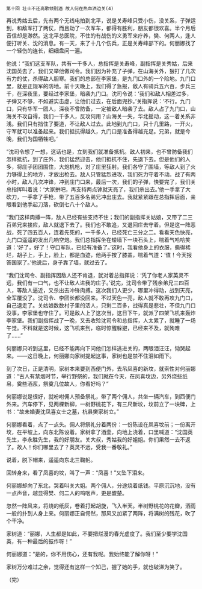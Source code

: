     第十回 壮士不还高歌倾别酒 故人何在热血洒边关(4) 

   再说秀姑去后，先有两个无线电拍到北平，说是关寿峰只受小伤，没关系，子弹运到，和敌军打了两仗，而且劫了一次军车，都得有胜利，朋友都很欢喜。半个月后音信却是渺然。这北平总医院，不住的有战伤的义勇军来疗养，樊、何两人，逢人便打听关、沈的消息。有一天，来了十几个伤兵，正是关寿峰部下的。何丽娜找了一个轻伤的连长，细细盘问一遍。

   他说：“我们这支军队，共有一千多人，总指挥是关寿峰，副指挥是关秀姑，后来沈国英去了，我们又举他做司令。我们因为补充了子弹，在山海关外，狠打了几次有力的仗，杀得敌人胆寒。我们的总部在李家堡，是九门口外的一个险地。九门口里，就是正规军的防地。前十天晚上，我们得了急报，敌人有骑兵五六百，步兵三千，在深夜里，要经过李家堡，暗袭九门口。沈司令说：‘我们和敌人相差过多，子弹又不够，不如避实击虚，让他们过去，在后面兜抄。’关指挥说：‘不行。九门口，只有华军一团人，深夜不曾防备，一定被敌人暗袭了去。敌人占了九门口，山海关不攻自得，我们一千多人，反攻何用？山海关一失，华北摇动，这一着关系非浅。我们只有挡住了要道，不让敌人过去。此地到九门口，只十几里路，一开火，守军就可以准备起来。我们抵抗得越久，九门口是准备得越充足。兄弟，就是今晚，我们为国牺牲吧。’

   “沈司令想了一想，这话也是，立刻我们就准备抵抗。敌人初来，也不曾防备我们怎样抵抗，到了庄外，我们猛然迎击，他们抵抗不住，先退下去。但是他们的人多，将庄子团团围住，大炮机枪，对了庄里狂射。我们各守了围墙，等敌人到了火力够得上的地方，才放出枪去。敌人只管猛烈进攻，我们死力守着不动。战了有两小时，敌人几次冲锋，冲到庄门口来，最后一次，我们的子弹，快要完了，我们关总指挥叫着说：‘大家拚吧，再支持两点钟就天亮了，我们杀出去。’他一手拿了大砍刀，一手拿了手枪，带了五百多名弟兄冲出庄去。我就紧紧跟在总指挥后面，亲眼看到他手起刀落，砍倒七八十个敌人。

   “我们这样肉搏一阵，敌人已经有些支持不住；我们的副指挥关姑娘，又带了二三百弟兄来接应，敌人就退下去了。我们也不敢追，又退回庄去守着。但是这一阵恶战，死了四五百人，连着先死的，一千多人，已经死亡三分之二。看看天色快亮，九门口遥遥的发出几响空炮。我们总指挥坐在矮墙下一块石头上，喘着气哈哈笑道：‘好了，好了！守口军队，已经有准备了。’这时，我看他身上的衣服，撕得稀烂，胡子上，手上，脸上，都是血迹，他两手按了膝盖，喘着气道：‘值！今天报答国家了。’他说后，身子靠了墙，就过去了。

   “我们沈司令、副指挥因敌人还不肯退，就对着总指挥说：‘凭了你老人家英灵不远，我们有一口气，也不让敌人进我的庄子。’说完，沈司令带了残余弟兄三四百人，等敌人逼近，又杀出去冲锋肉搏。这次我们人更少，哪里冲得动，战到天亮，全军覆没了。沈司令、李团长都没回来。不过天色一亮，敌人就不敢再攻九门口，自己退走了。关姑娘数数村子里的活人，只剩二百多，战得真是悲壮，不但九门口没事，李家堡也守住了。可是敌人上了这次当，这日下午，就派了四架飞机来轰炸李家堡。我们副指挥战了一晚，又去收殓沈司令和总指挥，人太累了，就睡了一场午觉。不料就是这时候，这飞机来到，临时惊醒躲避，已经来不及，就殉难了……”

   何丽娜只听到这里，已经不能再向下问他们怎样逃进关的，两眼泪汪汪，恸哭起来。——这日晚上，何丽娜向家树提起这事，家树也是禁不住泪如雨下。

   到了次日，正是清明，家树本来要到西便门外，去吊凤喜的新坟，就索性对何丽娜道：“古人有禁烟时节，举行野祭的，我们就在今天，在凤喜坟边，另外烧些纸帛，奠些酒浆，祭奠几位故人，你看好吗？”

   何丽娜说是很好，就吩咐佣人预备祭礼，带了两个佣人，共坐一辆汽车，到西便门外来。汽车停下，见两棵新柳，一树野桃花下，有三尺新坟，坟前立了一块碑，上书：“故未婚妻沈凤喜女士之墓，杭县樊家树立。”

   何丽娜看着，点了一点头。佣人将祭礼分着两份：一份陈设在凤喜坟前；一份离开坟，在平坡上，向东北陈设着。家树拿了酒壶，向地上浇着，口里喊道：“沈国英先生，李永胜先生，我的好朋友。关大叔，秀姑我的好姐姐。你们果然一去不返了。故人！你们哪里去了？英灵不远，受我一番敬礼。”

   说着，脱下帽来，遥遥向东北三鞠躬。

   回转身来，看了凤喜的坟，叫了一声：“凤喜！”又坠下泪来。

   何丽娜却向了东北，哭着叫关大姐。两个佣人，分途烧着纸钱。平原沉沉地，没有一点声音，越显得樊、何二人的呜咽声，更是酸楚。

   忽然一阵风来，将烧的纸灰，卷着打起胡旋，飞入半天。半树野桃花的花瓣，洒雨一般的扑到人身上来。何丽娜正自愕然，那风又加紧了两阵，将满树的残花，吹了个干净。

   家树道：“丽娜，人生都是如此，不要把烂漫的春光虚度了。我们至少要学沈国英，有一种最后的振作呀！”

   何丽娜道：“是的，你不用伤心，还有我呢。我始终能了解你呀！”

   家树万分难过之余，觉得还有这样一个知己，握了她的手，就也破涕为笑了。

   （完）

